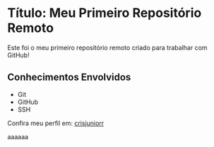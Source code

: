 # Título: Meu Primeiro Repositório Remoto

Este foi o meu primeiro repositório remoto criado para trabalhar com GitHub!


## Conhecimentos Envolvidos

- Git
- GitHub
- SSH

Confira meu perfil em: [crisjuniorr](https://github.com/crisjuniorr)

aaaaaa